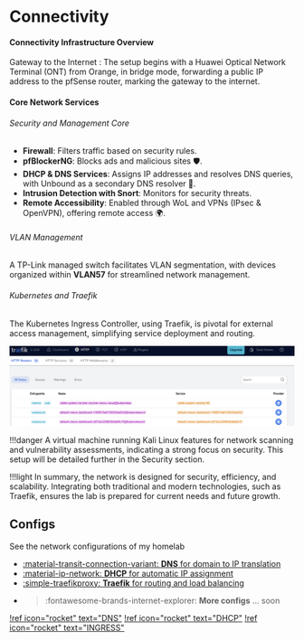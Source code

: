 # Connectivity

#### Connectivity Infrastructure Overview

Gateway to the Internet : The setup begins with a Huawei Optical Network Terminal (ONT) from Orange, in bridge mode, forwarding a public IP address to the pfSense router, marking the gateway to the internet.


#### Core Network Services


###### Security and Management Core


-    **Firewall**: Filters traffic based on security rules.
-    **pfBlockerNG**: Blocks ads and malicious sites 🛡️.
-    **DHCP & DNS Services**: Assigns IP addresses and resolves DNS queries, with Unbound as a secondary DNS resolver 🔄.
-    **Intrusion Detection with Snort**: Monitors for security threats.
-    **Remote Accessibility**: Enabled through WoL and VPNs (IPsec & OpenVPN), offering remote access 🌍.

###### VLAN Management
A TP-Link managed switch facilitates VLAN segmentation, with devices organized within **VLAN57** for streamlined network management.


###### Kubernetes and Traefik 

The Kubernetes Ingress Controller, using Traefik, is pivotal for external access management, simplifying service deployment and routing.

![Traefik](/images/content/traefik2.png "Traefik")

!!!danger 
    A virtual machine running Kali Linux features for network scanning and vulnerability assessments, indicating a strong focus on security. This setup will be detailed further in the Security section.

!!!light 
    In summary, the network is designed for security, efficiency, and scalability. Integrating both traditional and modern technologies, such as Traefik, ensures the lab is prepared for current needs and future growth.




## Configs
See the network configurations of my homelab

<div class="grid cards" markdown>

- <a href="https://google.ro">:material-transit-connection-variant: __DNS__ for domain to IP translation</a>
- <a href="">:material-ip-network: __DHCP__  for automatic IP assignment</a>
- <a href="">:simple-traefikproxy: __Traefik__ for routing and load balancing</a>
- > :fontawesome-brands-internet-explorer: __More configs__ ... soon

</div>

[!ref icon="rocket" text="DNS"](/resources/networking/configs/dns/)
[!ref icon="rocket" text="DHCP"](resources/networking/configs/dhcp/)
[!ref icon="rocket" text="INGRESS"](/resources/containerization/2.kubernetes/2.2-ingress/traefik/)
